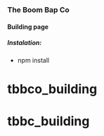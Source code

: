 ### The Boom Bap Co
#### Building page

##### Instalation:
- npm install
# tbbco_building
# tbbc_building
